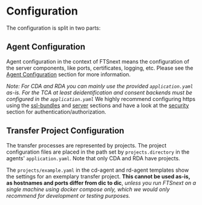 # Configuration

The configuration is split in two parts:

## Agent Configuration

Agent configuration in the context of FTSnext means the configuration of the server components,
like ports, certificates, logging, etc. Please see the [Agent Configuration](../agent) section for
more information. 

_Note: For CDA and RDA you can mainly use the provided `application.yaml` as-is. For the TCA at
least deidentification and consent backends must be configured in the `application.yaml`_
We highly recommend configuring https using the [ssl-bundles](../configuration/ssl-bundles) and
[server](../configuration/server) sections and have a look at the
[security](../configuration/security) section for authentication/authorization.

## Transfer Project Configuration

The transfer processes are represented by projects. The project configuration files are placed in
the path set by `projects.directory` in the agents' `application.yaml`. Note that only CDA and RDA
have projects.

The `projects/example.yaml` in the cd-agent and rd-agent templates 
show the settings for an exemplary transfer project.
**This cannot be used as-is, as hostnames and ports differ from dic to dic**, 
_unless you run FTSnext on a single machine using docker compose only, 
which we would only recommend for development or testing purposes._
